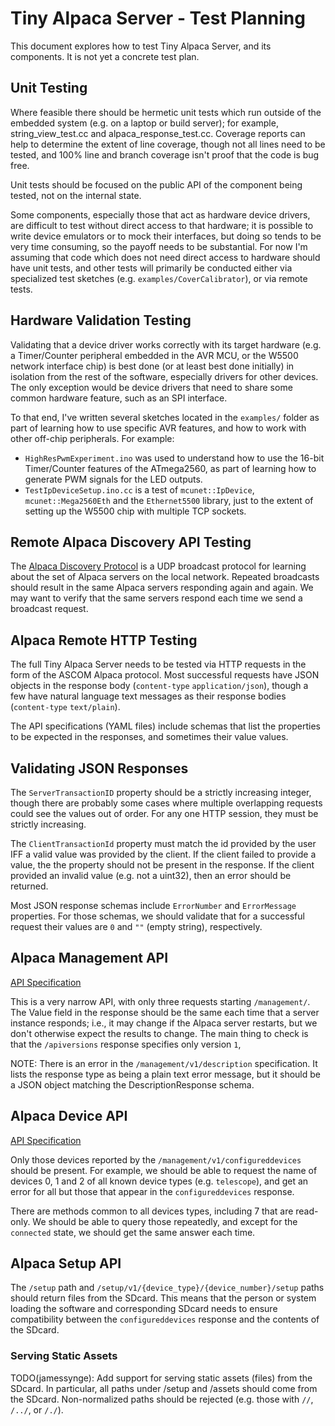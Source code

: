# Tiny Alpaca Server - Test Planning

This document explores how to test Tiny Alpaca Server, and its components. It is
not yet a concrete test plan.

## Unit Testing

Where feasible there should be hermetic unit tests which run outside of the
embedded system (e.g. on a laptop or build server); for example,
string_view_test.cc and alpaca_response_test.cc. Coverage reports can help to
determine the extent of line coverage, though not all lines need to be tested,
and 100% line and branch coverage isn't proof that the code is bug free.

Unit tests should be focused on the public API of the component being tested,
not on the internal state.

Some components, especially those that act as hardware device drivers, are
difficult to test without direct access to that hardware; it is possible to
write device emulators or to mock their interfaces, but doing so tends to be
very time consuming, so the payoff needs to be substantial. For now I'm assuming
that code which does not need direct access to hardware should have unit tests,
and other tests will primarily be conducted either via specialized test sketches
(e.g. `examples/CoverCalibrator`), or via remote tests.

## Hardware Validation Testing

Validating that a device driver works correctly with its target hardware (e.g. a
Timer/Counter peripheral embedded in the AVR MCU, or the W5500 network interface
chip) is best done (or at least best done initially) in isolation from the rest
of the software, especially drivers for other devices. The only exception would
be device drivers that need to share some common hardware feature, such as an
SPI interface.

To that end, I've written several sketches located in the `examples/` folder as
part of learning how to use specific AVR features, and how to work with other
off-chip peripherals. For example:

*   `HighResPwmExperiment.ino` was used to understand how to use the 16-bit
    Timer/Counter features of the ATmega2560, as part of learning how to
    generate PWM signals for the LED outputs.
*   `TestIpDeviceSetup.ino.cc` is a test of `mcunet::IpDevice`,
    `mcunet::Mega2560Eth` and the `Ethernet5500` library, just to the extent of
    setting up the W5500 chip with multiple TCP sockets.

## Remote Alpaca Discovery API Testing

The
[Alpaca Discovery Protocol](https://github.com/DanielVanNoord/AlpacaDiscoveryTests#specification)
is a UDP broadcast protocol for learning about the set of Alpaca servers on the
local network. Repeated broadcasts should result in the same Alpaca servers
responding again and again. We may want to verify that the same servers respond
each time we send a broadcast request.

## Alpaca Remote HTTP Testing

The full Tiny Alpaca Server needs to be tested via HTTP requests in the form of
the ASCOM Alpaca protocol. Most successful requests have JSON objects in the
response body (`content-type` `application/json`), though a few have natural
language text messages as their response bodies (`content-type` `text/plain`).

The API specifications (YAML files) include schemas that list the properties to
be expected in the responses, and sometimes their value values.

## Validating JSON Responses

The `ServerTransactionID` property should be a strictly increasing integer,
though there are probably some cases where multiple overlapping requests could
see the values out of order. For any one HTTP session, they must be strictly
increasing.

The `ClientTransactionId` property must match the id provided by the user IFF a
valid value was provided by the client. If the client failed to provide a value,
the the property should not be present in the response. If the client provided
an invalid value (e.g. not a uint32), then an error should be returned.

Most JSON response schemas include `ErrorNumber` and `ErrorMessage` properties.
For those schemas, we should validate that for a successful request their values
are `0` and `""` (empty string), respectively.

## Alpaca Management API

[API Specification](https://www.ascom-standards.org/api/AlpacaManagementAPI_v1.yaml)

This is a very narrow API, with only three requests starting `/management/`. The
Value field in the response should be the same each time that a server instance
responds; i.e., it may change if the Alpaca server restarts, but we don't
otherwise expect the results to change. The main thing to check is that the
`/apiversions` response specifies only version `1`,

NOTE: There is an error in the `/management/v1/description` specification. It
lists the response type as being a plain text error message, but it should be a
JSON object matching the DescriptionResponse schema.

## Alpaca Device API

[API Specification](https://www.ascom-standards.org/api/AlpacaDeviceAPI_v1.yaml)

Only those devices reported by the `/management/v1/configureddevices` should be
present. For example, we should be able to request the name of devices 0, 1 and
2 of all known device types (e.g. `telescope`), and get an error for all but
those that appear in the `configureddevices` response.

There are methods common to all devices types, including 7 that are read-only.
We should be able to query those repeatedly, and except for the `connected`
state, we should get the same answer each time.

## Alpaca Setup API

The `/setup` path and `/setup/v1/{device_type}/{device_number}/setup` paths
should return files from the SDcard. This means that the person or system
loading the software and corresponding SDcard needs to ensure compatibility
between the `configureddevices` response and the contents of the SDcard.

### Serving Static Assets

TODO(jamessynge): Add support for serving static assets (files) from the SDcard.
In particular, all paths under /setup and /assets should come from the SDcard.
Non-normalized paths should be rejected (e.g. those with `//`, `/../`, or
`/./`).
